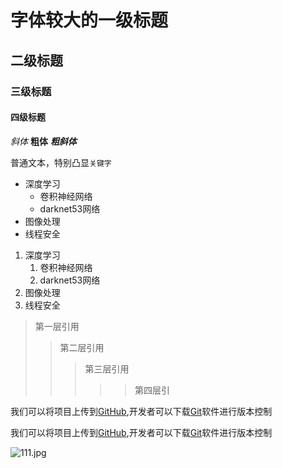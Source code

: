# 字体较大的一级标题

## 二级标题

### 三级标题

#### 四级标题


*斜体*
**粗体**
***粗斜体***


普通文本，特别凸显`关键字`


* 深度学习
   * 卷积神经网络
    * darknet53网络
* 图像处理
* 线程安全

1. 深度学习
   1. 卷积神经网络
    1. darknet53网络
2. 图像处理
3. 线程安全


> 第一层引用
>> 第二层引用
>>> 第三层引用
>>>>> 第四层引


我们可以将项目上传到[GitHub](https://github.com "GitHub官方网站"),开发者可以下载[Git](http://git-scm.com/downloads "Git官方入口")软件进行版本控制

我们可以将项目上传到[GitHub][1],开发者可以下载[Git][2]软件进行版本控制

[1]:https://github.com "Github官网"
[2]:http://git-scm.com/downloads "Git下载"


![111.jpg](https://i.loli.net/2021/11/25/LKeNvXWlAhuxgnQ.jpg)

